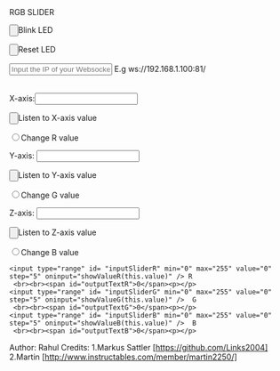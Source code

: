 <html>
<head>
<meta name="viewport" content="width=device-width, height=device-height">
<script>
var ipValue;
var connection;
connection.onopen = function () {
	connection.send('Message from Browser to ESP8266 yay its Working!! ' + new Date()); 
	connection.send('ping');
	//ws.send("Hello, Ardunio");
};
connection.onerror = function (error) {
	console.log('WebSocket Error ', error);
};
connection.onmessage = function (e) {
	console.log('Server: ', e.data);
	
};
function ledFn() {
	var toSend = "LED";
	connection.send(toSend); 
};
function resetFn() {
	var toSend = "RESET";
	connection.send(toSend); 
};
	/*window.addEventListener('deviceorientation', function(event) {
	var xSend=(((event.alpha)*(255/360)).toFixed(0));	
	var ySend=(((event.beta+180)*(255/360)).toFixed(0));	
	var zSend=(((event.gamma+90)*(255/180)).toFixed(0));	
	document.form1.x.value=xSend;	
    document.form1.y.value=ySend;
	document.form1.z.value=zSend;
	
	function sendY(){
	connection.send(ySend);
	}
	function sendZ(){
	connection.send(zSend);
	}
	});*/
function mod(){
var text = document.getElementById('ip').value;
ipValue = text;	
connection = new WebSocket(ipValue, ['arduino']); 	
//console.log(text)
console.log("IP value changed to:"+ipValue);
}	
function showX(){
	window.addEventListener('deviceorientation', function(event) {
	var xSend=(((event.alpha)*(255/360)).toFixed(0));
	document.form1.x.value = xSend;	
	
	
	});}
	function sendX(){
    var x = document.form1.x.value;
    connection.send("x"+x);    
        
    }
function showY(){
	window.addEventListener('deviceorientation', function(event) {
	var ySend=(((event.beta+180)*(255/360)).toFixed(0));
		document.form1.y.value = ySend;	
		
	});}	
    
    function sendY(){
    var y = document.form1.y.value;
    connection.send("y"+y);    
        
    }
function showZ(){
	window.addEventListener('deviceorientation', function(event) {
	var zSend=(((event.gamma+90)*(255/180)).toFixed(0));
		document.form1.z.value = zSend;	
		
	});}
    
    function sendZ(){
    var z = document.form1.z.value;
    connection.send("z"+z);    
        
    }
function showValueR(newValue)
                {
                        document.getElementById("outputTextR").innerHTML=newValue;
					   
                        connection.send("x"+newValue);
                }	
	
function showValueG(newValue)
                {
                        document.getElementById("outputTextG").innerHTML=newValue;
					   
                        connection.send("y"+newValue);
                }
	function showValueB(newValue)
                {
                        document.getElementById("outputTextB").innerHTML=newValue;
					   
                        connection.send("z"+newValue);
                }	
</script>

</head>
<body style="height=100% width=100%">
RGB SLIDER<p></p>
<input type="button" onclick="ledFn()">Blink LED	<p><p></p>
	<input type="button" onclick="resetFn()">Reset LED <p></p>
	
<table id="outside">
    <input type="text"  placeholder="Input the IP of your Websocket server" id="ip" onchange="mod()"> E.g ws://192.168.1.100:81/ </tr>
    
</table>
  
<form name="form1" id="form1">
	X-axis:<input type="text" name="x"><p></p>
	<input type="button" onclick="showX()" >Listen to X-axis value<p></p>
    <input type="radio" onclick ="sendX()" >Change R value<p></p>
    Y-axis:  <input type="text" name="y"><p></p>
	<input type="button" onclick="showY()">Listen to Y-axis value<p>    <p />
    <input type="radio" onclick ="sendY()" >Change G value<p></p>
    Z-axis: <input type="text" name="z"><p></p>
    <input type="button" onclick="showZ()">Listen to Z-axis value<p>
    <input type="radio" onclick ="sendZ()" >Change B value<p></p>
    </form>
	
	<input type="range" id= "inputSliderR" min="0" max="255" value="0" step="5" oninput="showValueR(this.value)" /> R      
     <br><br><span id="outputTextR">0</span><p></p>
	<input type="range" id= "inputSliderG" min="0" max="255" value="0" step="5" oninput="showValueG(this.value)" />  G     
     <br><br><span id="outputTextG">0</span><p></p>
	<input type="range" id= "inputSliderB" min="0" max="255" value="0" step="5" oninput="showValueB(this.value)" />  B     
     <br><br><span id="outputTextB">0</span><p></p>
	
Author: Rahul
	Credits: 1.Markus Sattler [https://github.com/Links2004]
	         2.Martin [http://www.instructables.com/member/martin2250/]
</body>
</html>
